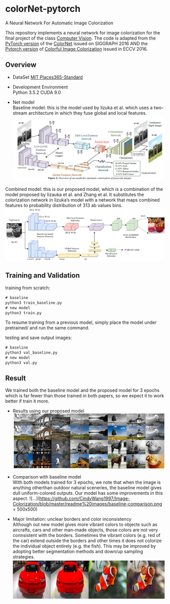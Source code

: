 # colorNet-pytorch
A Neural Network For Automatic Image Colorization

This repository implements a neural network for image colorization for the final project of the class [Computer Vision](http://www.cs.columbia.edu/~vondrick/class/vision-fa18/). The code is adapted from the [PyTorch version](https://github.com/shufanwu/colorNet-pytorch) of the [ColorNet](http://hi.cs.waseda.ac.jp/~iizuka/projects/colorization/en/) issued on SIGGRAPH 2016 AND the [Pytorch version](https://github.com/chuchienshu/Colorization) of [Colorful Image Colorization](https://arxiv.org/abs/1603.08511) issued in ECCV 2016.

## Overview
* DataSet
[MIT Places365-Standard](http://places2.csail.mit.edu/download.html)  


* Development Environment  
Python 3.5.2
CUDA 9.0  


* Net model<br />
Baseline model: this is the model used by Iizuka et al. which uses a two-stream architecture in which they fuse global and local features.
![...](https://github.com/CindyWang1997/Image-Colorization/blob/master/readme%20images/baseline_model.png)

Combined model: this is our proposed model, which is a combination of the model proposed by Iizauka et al. and Zhang et al. It substitutes the colorization network in Iizuka’s model with a network that maps combined features to probability distribution of 313 ab values bins. 
![...](https://github.com/CindyWang1997/Image-Colorization/blob/master/readme%20images/combined_model.png)


## Training and Validation
training from scratch:
```shell
# baseline
python3 train_baseline.py 
# new model
python3 train.py 
```
To resume training from a previous model, simply place the model under pretrained/ and run the same command.

testing and save output images:
```shell
# baseline
python3 val_baseline.py
# new model
python3 val.py
```

## Result
We trained both the baseline model and the proposed model for 3 epochs which is far fewer than those trained in both papers, so we expect it to work better if train it more.

* Results using our proposed model
![...](https://github.com/CindyWang1997/Image-Colorization/blob/master/readme%20images/colorization_results.png)  

* Comparison with baseline model<br />
With both models trained for 3 epochs, we note that when the image is anything otherthan outdoor natural sceneries, the baseline model gives dull uniform-colored outputs. Our model has some improvements in this aspect.
![...](https://github.com/CindyWang1997/Image-Colorization/blob/master/readme%20images/baseline-comparison.png = 500x500)

* Major limitation: unclear borders and color inconsistency<br />
Although out new model gives more vibrant colors to objects such as aircrafts, cars and other man-made objects, those colors are not very connsistent with the borders. Sometimes the vibrant colors (e.g. red of the car) extend outside the borders and other times it does not colorize the individual object entirely (e.g. the fish). This may be improved by adopting better segmentation methods and down/up sampling strategies.
![...](https://github.com/CindyWang1997/Image-Colorization/blob/master/readme%20images/color-inc.png)


